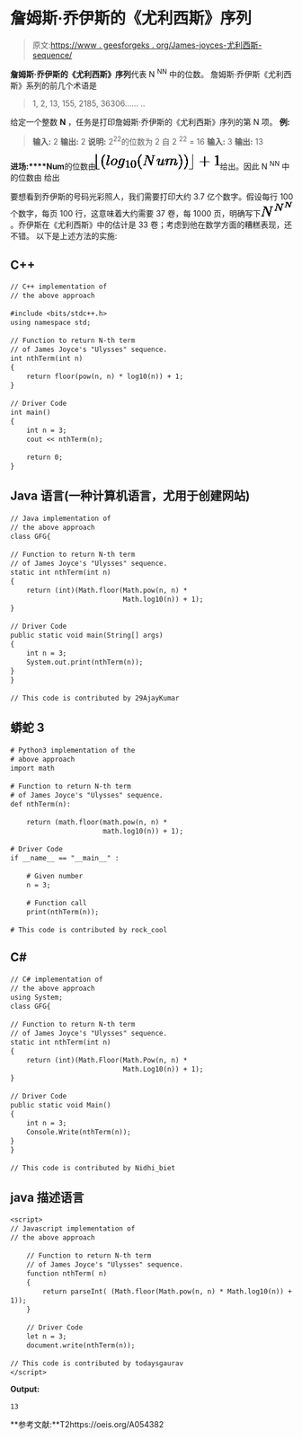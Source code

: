 # 詹姆斯·乔伊斯的《尤利西斯》序列

> 原文:[https://www . geesforgeks . org/James-joyces-尤利西斯-sequence/](https://www.geeksforgeeks.org/james-joyces-ulysses-sequence/)

**詹姆斯·乔伊斯的《尤利西斯》序列**代表 N <sup>NN</sup> 中的位数。
詹姆斯·乔伊斯《尤利西斯》系列的前几个术语是

> 1, 2, 13, 155, 2185, 36306…… ..

给定一个整数 **N** ，任务是打印詹姆斯·乔伊斯的《尤利西斯》序列的第 N 项。
**例:**

> **输入:** 2
> **输出:** 2
> **说明:**
> 2<sup>22</sup>的位数为 2 自 2 <sup>22</sup> = 16
> **输入:** 3
> **输出:** 13

**进场:****Num**的位数由![\lfloor (log_{10}(Num)) \rfloor + 1   ](img/f4b112af52821f9e458967d414b60497.png "Rendered by QuickLaTeX.com")给出。因此 N <sup>NN</sup> 中的位数由
给出

要想看到乔伊斯的号码光彩照人，我们需要打印大约 3.7 亿个数字。假设每行 100 个数字，每页 100 行，这意味着大约需要 37 卷，每 1000 页，明确写下![N^{N^{N}}   ](img/0214da8860a8c307a73a4e65c84167c4.png "Rendered by QuickLaTeX.com")。乔伊斯在《尤利西斯》中的估计是 33 卷；考虑到他在数学方面的糟糕表现，还不错。
以下是上述方法的实施:

## C++

```
// C++ implementation of
// the above approach

#include <bits/stdc++.h>
using namespace std;

// Function to return N-th term
// of James Joyce's "Ulysses" sequence.
int nthTerm(int n)
{
    return floor(pow(n, n) * log10(n)) + 1;
}

// Driver Code
int main()
{
    int n = 3;
    cout << nthTerm(n);

    return 0;
}
```

## Java 语言(一种计算机语言，尤用于创建网站)

```
// Java implementation of
// the above approach
class GFG{

// Function to return N-th term
// of James Joyce's "Ulysses" sequence.
static int nthTerm(int n)
{
    return (int)(Math.floor(Math.pow(n, n) *
                            Math.log10(n)) + 1);
}

// Driver Code
public static void main(String[] args)
{
    int n = 3;
    System.out.print(nthTerm(n));
}
}

// This code is contributed by 29AjayKumar
```

## 蟒蛇 3

```
# Python3 implementation of the
# above approach
import math

# Function to return N-th term
# of James Joyce's "Ulysses" sequence.
def nthTerm(n):

    return (math.floor(math.pow(n, n) *
                       math.log10(n)) + 1);

# Driver Code
if __name__ == "__main__" :

    # Given number
    n = 3;

    # Function call
    print(nthTerm(n));

# This code is contributed by rock_cool
```

## C#

```
// C# implementation of
// the above approach
using System;
class GFG{

// Function to return N-th term
// of James Joyce's "Ulysses" sequence.
static int nthTerm(int n)
{
    return (int)(Math.Floor(Math.Pow(n, n) *
                            Math.Log10(n)) + 1);
}

// Driver Code
public static void Main()
{
    int n = 3;
    Console.Write(nthTerm(n));
}
}

// This code is contributed by Nidhi_biet
```

## java 描述语言

```
<script>
// Javascript implementation of
// the above approach

    // Function to return N-th term
    // of James Joyce's "Ulysses" sequence.
    function nthTerm( n)
    {
        return parseInt( (Math.floor(Math.pow(n, n) * Math.log10(n)) + 1));
    }

    // Driver Code
    let n = 3;
    document.write(nthTerm(n));

// This code is contributed by todaysgaurav
</script>
```

**Output:** 

```
13
```

**参考文献:**T2https://oeis.org/A054382